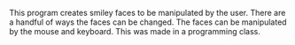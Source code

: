 This program creates smiley faces to be manipulated by the user.
There are a handful of ways the faces can be changed.
The faces can be manipulated by the mouse and keyboard.
This was made in a programming class.
